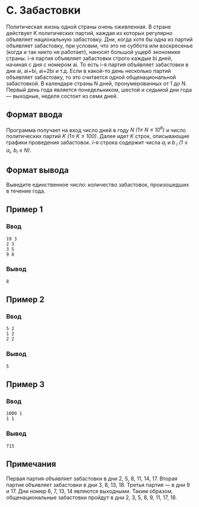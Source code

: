 # C. Забастовки

Политическая жизнь одной страны очень оживленная. В стране действует K политических партий, каждая из которых регулярно
объявляет национальную забастовку. Дни, когда хотя бы одна из партий объявляет забастовку, при условии, что это не
суббота или воскресенье (когда и так никто не работает), наносят большой ущерб экономике страны. i-я партия объявляет
забастовки строго каждые bi дней, начиная с дня с номером ai. То есть i-я партия объявляет забастовки в дни ai, ai+bi,
ai+2bi и т.д. Если в какой-то день несколько партий объявляет забастовку, то это считается одной общенациональной
забастовкой. В календаре страны N дней, пронумерованных от 1 до N. Первый день года является понедельником, шестой и
седьмой дни года — выходные, неделя состоит из семи дней.

## Формат ввода

Программа получает на вход число дней в году _N (1≤ N ≤ 10<sup>6</sup>)_ и число политических партий _K (1≤ K ≤ 100)_.
Далее идет _K_ строк, описывающие графики проведения забастовок. _i_-я строка содержит числа _a<sub>i</sub>_ и _b<sub>
i</sub> (1 ≤ a<sub>i</sub>, b<sub>i</sub> ≤ N)_.

## Формат вывода

Выведите единственное число: количество забастовок, произошедших в течение года.

## Пример 1

### Ввод

    19 3
    2 3
    3 5
    9 8

### Вывод

    8

## Пример 2

### Ввод

    5 2
    1 2
    2 2

### Вывод

    5

## Пример 3

### Ввод

    1000 1
    1 1

### Вывод

    715

## Примечания

Первая партия объявляет забастовки в дни 2, 5, 8, 11, 14, 17. Вторая партия объявляет забастовки в дни 3, 8, 13, 18.
Третья партия — в дни 9 и 17. Дни номер 6, 7, 13, 14 являются выходными. Таким образом, общенациональные забастовки
пройдут в дни 2, 3, 5, 8, 9, 11, 17, 18.